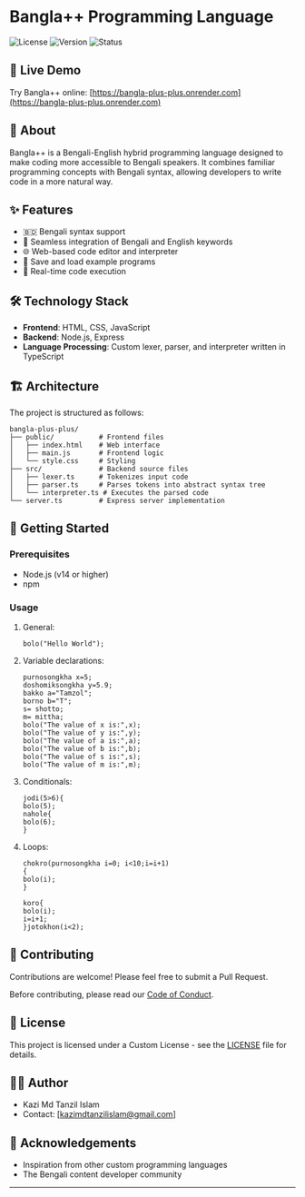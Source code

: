 # Bangla++ Programming Language


![License](https://img.shields.io/badge/license-Custom-red)
![Version](https://img.shields.io/badge/version-1.0.0-brightgreen)
![Status](https://img.shields.io/badge/status-Live-brightgreen)


## 🚀 Live Demo

Try Bangla++ online: [https://bangla-plus-plus.onrender.com](https://bangla-plus-plus.onrender.com)

## 📖 About

Bangla++ is a Bengali-English hybrid programming language designed to make coding more accessible to Bengali speakers. It combines familiar programming concepts with Bengali syntax, allowing developers to write code in a more natural way.

## ✨ Features

- 🇧🇩 Bengali syntax support
- 🔄 Seamless integration of Bengali and English keywords
- 🌐 Web-based code editor and interpreter
- 💾 Save and load example programs
- 🚀 Real-time code execution

## 🛠️ Technology Stack

- **Frontend**: HTML, CSS, JavaScript
- **Backend**: Node.js, Express
- **Language Processing**: Custom lexer, parser, and interpreter written in TypeScript

## 🏗️ Architecture

The project is structured as follows:

```
bangla-plus-plus/
├── public/           # Frontend files
│   ├── index.html    # Web interface
│   ├── main.js       # Frontend logic
│   └── style.css     # Styling
├── src/              # Backend source files
│   ├── lexer.ts      # Tokenizes input code
│   ├── parser.ts     # Parses tokens into abstract syntax tree
│   └── interpreter.ts # Executes the parsed code
└── server.ts         # Express server implementation
```

## 🚀 Getting Started

### Prerequisites

- Node.js (v14 or higher)
- npm

### Usage

1. General:
   ```
   bolo("Hello World");
   ```

2. Variable declarations:
   ```
   purnosongkha x=5;
   doshomiksongkha y=5.9;
   bakko a="Tamzol";
   borno b="T";
   s= shotto;
   m= mittha;
   bolo("The value of x is:",x);
   bolo("The value of y is:",y);
   bolo("The value of a is:",a);
   bolo("The value of b is:",b);
   bolo("The value of s is:",s);
   bolo("The value of m is:",m);
   ```

3. Conditionals:
   ```
   jodi(5>6){
   bolo(5);
   nahole{
   bolo(6);
   }
   ```

4. Loops:
   ```
   chokro(purnosongkha i=0; i<10;i=i+1)
   {
   bolo(i);
   }
   ```
   ```
   koro{
   bolo(i);
   i=i+1;
   }jotokhon(i<2);
   ```

## 🤝 Contributing

Contributions are welcome! Please feel free to submit a Pull Request.

Before contributing, please read our [Code of Conduct](./CODE_OF_CONDUCT.md).

## 📄 License

This project is licensed under a Custom License - see the [LICENSE](./LICENSE) file for details.

## 👨‍💻 Author

- Kazi Md Tanzil Islam
- Contact: [kazimdtanzilislam@gmail.com]

## 🙏 Acknowledgements

- Inspiration from other custom programming languages
- The Bengali content developer community

---


